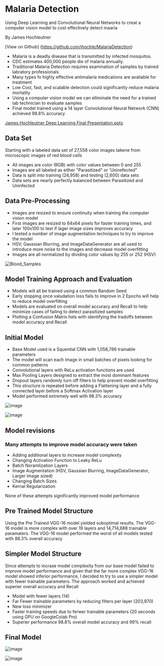 # Malaria Detection

Using Deep Learning and Convolutional Neural Networks to creat a computer vision model to cost effectively detect maaria


By James Hochleutner

[View on Github] (https://github.com/jhochle/MalariaDetection)



- Malaria is a deadly disease that is transmitted by infected mosquitos.
- CDC estimates 400,000 people die of malaria annually.
- Traditional Malaria Detection requires examination of samples by trained labratory professionals
- Many types fo highly effective antimalaria medications are avaliable for treatment
- Low Cost, fast, and scalable detection could significantly reduce malaria mortality
- Using a computer vision model we can elliminate the need for a trained lab technician to evaluate samples
- Final model trained using a 14 layer Convolutional Neural Network (CNN) achieved 98.8% accuracy





[James Hochleutner Deep Learning Final Presentation.pptx](https://github.com/jhochle/MalariaDetection/files/8942084/James.Hochleutner.Deep.Learning.Final.Presentation.pptx)

## Data Set

Starting with a labeled data set of 27,558 color images takene from microscopic images of red blood cells

- All images are color (RGB) with color values between 0 and 255
- Images are all labeled as either "Parasitized" or 'Uninefected"
- Data is split into training (24,958) and testing (2,600) data sets
- Data sets are nearly perfectly balanced between Parasitized and Uninfected

## Data Pre-Processing

- Images are resized to ensure continuity when training the computer vision model
- First images are resized to 64x64 pixels for faster training times, and later 100x100 to test if lager image sizes improves accuracy
- I tested a number of image augmentation techniques to try to improve the model
- HSV, Gaussian Blurring, and ImageDataGenerator are all used to introduce more noise to the images and decrease model overfitting 
- Images are all normalized by dividing color values by 255 or 252 (HSV) 

![Blood_Samples](https://user-images.githubusercontent.com/62751735/174665229-fb97527f-c059-4e57-a932-1d74ac696912.jpg)


## Model Training Approach and Evaluation

- Models will all be trained using a common Random Seed
- Early stopping once valudation loss fails to improve in 2 Epochs will help to reduce model overfitting
- Models are evaluated on overall model accuracy and Recall to help minimize cases of failing to detect parasitized samples
- Plotting a Confusion Matrix hels with identifying the tradoffs between model accuracy and Recall

## Initial Model

- Base Model used is a Squential CNN with 1,058,786 trainable parameters
- The model will scan each image in small batches of pixels looking for common patterns
- Convolutional layers with ReLu activation functions are used
- Max Pooling Layers designed to extract the most dominant features
- Dropout layers randomly turn off filters to help prevent model overfitting
- This structure is repeated before adding a Flattening layer and a fully connected layer before a Softmax Activation layer
- Model performed extremely well with 98.3% accuracy

![image](https://user-images.githubusercontent.com/62751735/174659338-bc38317c-ca71-41d6-82b0-6755ed2c38e2.png)

![image](https://user-images.githubusercontent.com/62751735/174659505-28e1436e-b321-4fa1-9a2e-e791f092b8ee.png)

## Model revisions 

### Many attempts to improve model accuracy were taken 

- Adding additional layers to increase model complexity
- Changing Activation Function to Leaky ReLu
- Batch Noramlization Layers
- Image Augmentation (HSV, Gaussian Blurring, ImageDataGenerator, Larger Image sized)
- Changing Batch Sizes
- Kernal Regularization

None of these attempts significantly improved model performance

## Pre Trained Model Structure

Using the Pre Trained VGG-16 model yielded suboptimal results.  The VGG-16 model is more complex with over 19 layers and 14,714,688 trainable paramaters.  The VGG-16 model performed the worst of all models tested with 88.3% overall accuracy

## Simpler Model Structure

Since attempts to incrase model complexity from our base model failed to improve model performance and given that the far more complex VGG-16 model showed inferior performance, I decided to try to use a simpler model with fewer trainable parameters.  The approach worked and achieved superier overall accuracy and Recall

- Model with fewer layers (14)
- Far Fewer trainable parameters by reducing filters per layer (203,970)
- New loss minimizer
- Faster training speeds due to ferwer trainable parameters (20 seconds using GPU on GoogleColab Pro)
- Superier performance 98.8% overall model accuracy and 99% recall

## Final Model

![image](https://user-images.githubusercontent.com/62751735/174659306-e632fd28-3edc-4a42-8d3a-6e8a6675ed60.png)

![image](https://user-images.githubusercontent.com/62751735/174659455-ac4fe9c2-8efa-40b2-8aa2-e5f33d38d0f2.png)
